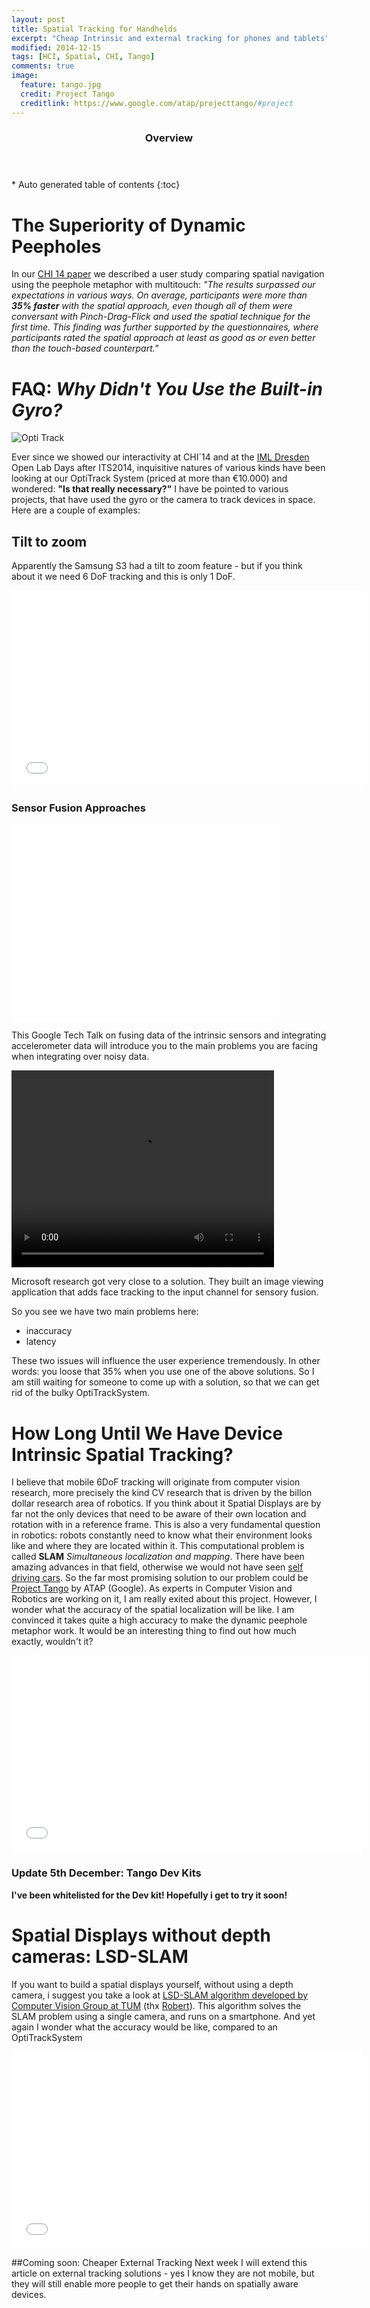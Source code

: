 ```yaml
---
layout: post
title: Spatial Tracking for Handhelds
excerpt: "Cheap Intrinsic and external tracking for phones and tablets"
modified: 2014-12-15
tags: [HCI, Spatial, CHI, Tango]
comments: true
image:
  feature: tango.jpg
  credit: Project Tango
  creditlink: https://www.google.com/atap/projecttango/#project
---
```


<section id="table-of-contents" class="toc">
  <header>
    <h3>Overview</h3>
  </header>
<div id="drawer" markdown="1">
*  Auto generated table of contents
{:toc}
</div>
</section><!-- /#table-of-contents -->

# The Superiority of Dynamic Peepholes
<!---
![spatial display](../images/movePhone.gif)
-->
In our [CHI 14 paper](../pub) we described a user study comparing spatial navigation using the peephole metaphor with multitouch:
_"The results surpassed our expectations in various ways. On average, participants were more than **35% faster** with the spatial approach, even though all of them were conversant with Pinch-Drag-Flick and used the spatial technique for the first time. This finding was further supported by the questionnaires, where participants rated the spatial approach at least as good as or even better than the touch-based counterpart."_

# FAQ: _Why Didn't You Use the Built-in Gyro?_
![Opti Track](../images/optitrack.jpg)

Ever since we showed our interactivity at CHI´14 and at the [IML Dresden](http://mt.inf.tu-dresden.de/en) Open Lab Days after ITS2014, inquisitive natures of various kinds have been looking at our OptiTrack System (priced at more than €10.000) and wondered: __"Is that really necessary?"__
I have be pointed to various projects, that have used the gyro or the camera to track devices in space. Here are a couple of examples:

## Tilt to zoom
Apparently the Samsung S3 had a tilt to zoom feature - but if you think about it we need 6 DoF tracking and this is only 1 DoF.

<iframe width="560" height="315" src="//www.youtube.com/embed/Fb1JwWkk1hI?rel=0" frameborder="0" allowfullscreen></iframe>

### Sensor Fusion Approaches
<iframe width="420" height="315" src="//www.youtube.com/embed/C7JQ7Rpwn2k?rel=0&t=23m8s" frameborder="0" allowfullscreen></iframe>

This Google Tech Talk on fusing data of the intrinsic sensors and integrating accelerometer data will introduce you to the main problems you are facing when integrating over noisy data.

<video width="420" height="315" controls="controls">
<source src="http://research.microsoft.com/en-us/um/redmond/projects/lookingatyou/Video/LookingAtYou.mp4" type="video/mp4">
</video>

Microsoft research got very close to a solution. They built an image viewing application that adds face tracking to the input channel for sensory fusion.

So you see we have two main problems here:

- inaccuracy
- latency

These two issues will influence the user experience tremendously. In other words: you loose that 35% when you use one of the above solutions. So I am still waiting for someone to come up with a solution, so that we can get rid of the bulky OptiTrackSystem.

# How Long Until We Have Device Intrinsic Spatial Tracking?
I believe that mobile 6DoF tracking will originate from computer vision research, more precisely the kind CV research that is driven by the billon dollar research area of robotics. If you think about it Spatial Displays are by far not the only devices that need to be aware of their own location and rotation with in a reference frame. This is also a very fundamental question in robotics: robots constantly need to know what their environment looks like and where they are located within it.  This computational problem is called __SLAM__ _Simultaneous localization and mapping_. There have been amazing advances in that field, otherwise we would not have seen [self driving cars](http://en.wikipedia.org/wiki/Autonomous_car#2010s). So the far most promising solution to our problem could be [Project Tango](https://www.google.com/atap/projecttango/#project) by ATAP (Google). As experts in Computer Vision and Robotics are working on it, I am really exited about this project. However, I wonder what the accuracy of the spatial localization will be like. I am convinced it takes quite a high accuracy to make the dynamic peephole metaphor work. It would be an interesting thing to find out how much exactly, wouldn't it?

<iframe width="560" height="315" src="//www.youtube.com/embed/44vppay5UDc?rel=0" frameborder="0" allowfullscreen></iframe>

### Update 5th December: Tango Dev Kits
__I've been whitelisted for the Dev kit! Hopefully i get to try it soon!__


# Spatial Displays without depth cameras: LSD-SLAM
If you want to build a spatial displays yourself, without using a depth camera, i suggest you take a look at [LSD-SLAM algorithm developed by Computer Vision Group at TUM](http://vision.in.tum.de/research/lsdslam?redirect=1) (thx [Robert](http://www.rwalter.de)). This algorithm solves the SLAM problem using a single camera, and runs on a smartphone. And yet again I wonder what the accuracy would be like, compared to an OptiTrackSystem

<iframe width="560" height="315" src="//www.youtube.com/embed/GnuQzP3gty4?rel=0" frameborder="0" allowfullscreen></iframe>




##Coming soon: Cheaper External Tracking
Next week I will extend this article on external tracking solutions - yes I know they are not mobile, but they will still enable more people to get their hands on spatially aware devices.
